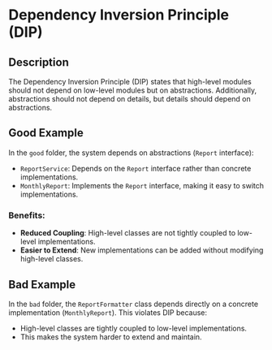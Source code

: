 # Dependency Inversion Principle (DIP)

## Description

The Dependency Inversion Principle (DIP) states that high-level modules should not depend on low-level modules but on abstractions. Additionally, abstractions should not depend on details, but details should depend on abstractions.

## Good Example

In the `good` folder, the system depends on abstractions (`Report` interface):
- `ReportService`: Depends on the `Report` interface rather than concrete implementations.
- `MonthlyReport`: Implements the `Report` interface, making it easy to switch implementations.

### Benefits:
- **Reduced Coupling**: High-level classes are not tightly coupled to low-level implementations.
- **Easier to Extend**: New implementations can be added without modifying high-level classes.

## Bad Example

In the `bad` folder, the `ReportFormatter` class depends directly on a concrete implementation (`MonthlyReport`). This violates DIP because:
- High-level classes are tightly coupled to low-level implementations.
- This makes the system harder to extend and maintain.
